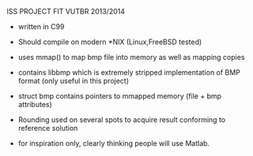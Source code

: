 ISS PROJECT FIT VUTBR 2013/2014

* written in C99
* Should compile on modern *NIX (Linux,FreeBSD tested)
* uses mmap() to map bmp file into memory as well as mapping copies
* contains libbmp which is extremely stripped implementation of BMP format
  (only useful in this project)
* struct bmp contains pointers to mmapped memory (file + bmp attributes)
* Rounding used on several spots to acquire result conforming to reference
  solution

* for inspiration only, clearly thinking people will use Matlab.
